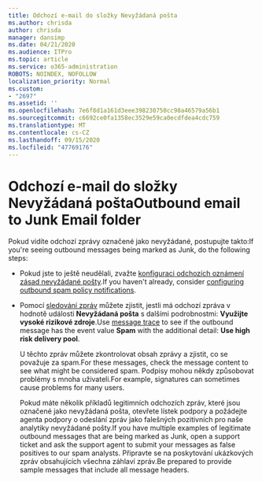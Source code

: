 ```yaml
---
title: Odchozí e-mail do složky Nevyžádaná pošta
ms.author: chrisda
author: chrisda
manager: dansimp
ms.date: 04/21/2020
ms.audience: ITPro
ms.topic: article
ms.service: o365-administration
ROBOTS: NOINDEX, NOFOLLOW
localization_priority: Normal
ms.custom:
- "2697"
ms.assetid: ''
ms.openlocfilehash: 7e6f8d1a161d3eee398230750cc98a46579a56b1
ms.sourcegitcommit: c6692ce0fa1358ec3529e59ca0ecdfdea4cdc759
ms.translationtype: MT
ms.contentlocale: cs-CZ
ms.lasthandoff: 09/15/2020
ms.locfileid: "47769176"
---
```

# <a name="outbound-email-to-junk-email-folder"></a><span data-ttu-id="83077-102">Odchozí e-mail do složky Nevyžádaná pošta</span><span class="sxs-lookup"><span data-stu-id="83077-102">Outbound email to Junk Email folder</span></span>

<span data-ttu-id="83077-103">Pokud vidíte odchozí zprávy označené jako nevyžádané, postupujte takto:</span><span class="sxs-lookup"><span data-stu-id="83077-103">If you're seeing outbound messages being marked as Junk, do the following steps:</span></span>

- <span data-ttu-id="83077-104">Pokud jste to ještě neudělali, zvažte [konfiguraci odchozích oznámení zásad nevyžádané pošty](https://docs.microsoft.com/microsoft-365/security/office-365-security/configure-the-outbound-spam-policy).</span><span class="sxs-lookup"><span data-stu-id="83077-104">If you haven't already, consider [configuring outbound spam policy notifications](https://docs.microsoft.com/microsoft-365/security/office-365-security/configure-the-outbound-spam-policy).</span></span>

- <span data-ttu-id="83077-105">Pomocí [sledování zpráv](https://docs.microsoft.com/microsoft-365/security/office-365-security/message-trace-scc) můžete zjistit, jestli má odchozí zpráva v hodnotě události **Nevyžádaná pošta** s dalšími podrobnostmi: **Využijte vysoké rizikové zdroje**.</span><span class="sxs-lookup"><span data-stu-id="83077-105">Use [message trace](https://docs.microsoft.com/microsoft-365/security/office-365-security/message-trace-scc) to see if the outbound message has the event value **Spam** with the additional detail: **Use high risk delivery pool**.</span></span>

  <span data-ttu-id="83077-106">U těchto zpráv můžete zkontrolovat obsah zprávy a zjistit, co se považuje za spam.</span><span class="sxs-lookup"><span data-stu-id="83077-106">For these messages, check the message content to see what might be considered spam.</span></span> <span data-ttu-id="83077-107">Podpisy mohou někdy způsobovat problémy s mnoha uživateli.</span><span class="sxs-lookup"><span data-stu-id="83077-107">For example, signatures can sometimes cause problems for many users.</span></span>

  <span data-ttu-id="83077-108">Pokud máte několik příkladů legitimních odchozích zpráv, které jsou označené jako nevyžádaná pošta, otevřete lístek podpory a požádejte agenta podpory o odeslání zpráv jako falešných pozitivních pro naše analytiky nevyžádané pošty.</span><span class="sxs-lookup"><span data-stu-id="83077-108">If you have multiple examples of legitimate outbound messages that are being marked as Junk, open a support ticket and ask the support agent to submit your messages as false positives to our spam analysts.</span></span> <span data-ttu-id="83077-109">Připravte se na poskytování ukázkových zpráv obsahujících všechna záhlaví zpráv.</span><span class="sxs-lookup"><span data-stu-id="83077-109">Be prepared to provide sample messages that include all message headers.</span></span>
